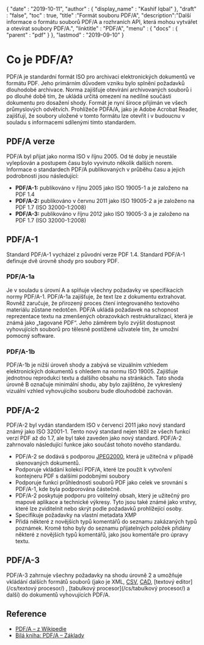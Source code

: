 {
  "date" : "2019-10-11",
  "author" : {
    "display_name" : "Kashif Iqbal"
},
  "draft" : "false",
  "toc" : true,
  "title" :"Formát souboru PDF/A",
  "description":"Další informace o formátu souborů PDF/A a rozhraních API, která mohou vytvářet a otevírat soubory PDF/A.",
  "linktitle" : "PDF/A",
  "menu" : {
    "docs" : {
      "parent" : "pdf"
}
},
  "lastmod" : "2019-09-10"
}

# Co je PDF/A? #

PDF/A je standardní formát ISO pro archivaci elektronických dokumentů ve formátu PDF. Jeho primárním důvodem vzniku bylo splnění požadavků dlouhodobé archivace. Norma zajišťuje otevírání archivovaných souborů i po dlouhé době tím, že ukládá určitá omezení na nedílné součásti dokumentu pro dosažení shody. Formát je nyní široce přijímán ve všech průmyslových odvětvích. Prohlížeče PDFA/A, jako je Adobe Acrobat Reader, zajišťují, že soubory uložené v tomto formátu lze otevřít i v budoucnu v souladu s informacemi sdílenými tímto standardem.

## PDF/A verze ##

PDF/A byl přijat jako norma ISO v říjnu 2005. Od té doby je neustále vylepšován a postupem času bylo vyvinuto několik dalších norem. Informace o standardech PDF/A publikovaných v průběhu času a jejich podrobnosti jsou následující:

* **PDF/A-1:** publikováno v říjnu 2005 jako ISO 19005-1 a je založeno na PDF 1.4
* **PDF/A-2:** publikováno v červnu 2011 jako ISO 19005-2 a je založeno na PDF 1.7 (ISO 32000-1:2008)
* **PDF/A-3:** publikováno v říjnu 2012 jako ISO 19005-3 a je založeno na PDF 1.7 (ISO 32000-1:2008)

## PDF/A-1 ##

Standard PDF/A-1 vycházel z původní verze PDF 1.4. Standard PDF/A-1 definuje dvě úrovně shody pro soubory PDF.

### PDF/A-1a ###

Je v souladu s úrovní A a splňuje všechny požadavky ve specifikacích normy PDF/A-1. PDF/A-1a zajišťuje, že text lze z dokumentu extrahovat. Rovněž zaručuje, že přirozený proces čtení integrovaného textového materiálu zůstane nedotčen. PDF/A ukládá požadavek na schopnost reprezentace textu na zmenšených obrazovkách restrukturalizací, která je známá jako „tagované PDF“. Jeho záměrem bylo zvýšit dostupnost vyhovujících souborů pro tělesně postižené uživatele tím, že umožní pomocný software.

### PDF/A-1b ###

PDF/A-1b je nižší úroveň shody a zabývá se vizuálním vzhledem elektronických dokumentů s ohledem na normu ISO 19005. Zajišťuje jednotnou reprodukci textu a dalšího obsahu na stránkách. Tato shoda úrovně B označuje minimální shodu, aby bylo zajištěno, že vykreslený vizuální vzhled vyhovujícího souboru bude dlouhodobě zachován.

## PDF/A-2 ##

PDF/A-2 byl vydán standardem ISO v červenci 2011 jako nový standard známý jako ISO 32001-1. Tento nový standard nejen těžil ze všech funkcí verzí PDF až do 1.7, ale byl také zaveden jako nový standard. PDF/A-2 zahrnovalo následující funkce jako součást tohoto nového standardu.

* PDF/A-2 se dodává s podporou [JPEG2000](/cs/image/jp2/), která je užitečná v případě skenovaných dokumentů.
* Podporuje vkládání kolekcí PDF/A, které lze použít k vytvoření kontejneru PDF s dalšími podobnými soubory
* Podporuje funkci průhlednosti souborů PDF jako celek ve srovnání s PDF/A-1, kde byla podporována částečně.
* PDF/A-2 poskytuje podporu pro volitelný obsah, který je užitečný pro mapové aplikace a technické výkresy. Tyto jsou také známé jako vrstvy, které lze zviditelnit nebo skrýt podle požadavků prohlížející osoby.
* Specifikuje požadavky na vlastní metadata XMP
* Přidá některé z novějších typů komentářů do seznamu zakázaných typů poznámek. Kromě toho byly do seznamu přijatelných položek přidány některé z novějších typů komentářů, jako jsou komentáře pro úpravy textu.

## PDF/A-3 ##

PDF/A-3 zahrnuje všechny požadavky na shodu úrovně 2 a umožňuje vkládání dalších formátů souborů (jako je XML, [CSV](/cs/spreadsheet/csv/), [CAD](/cs/cad/), [textový editor](/cs/textový procesor/) , [tabulkový procesor](/cs/tabulkový procesor/) a další) do dokumentů vyhovujících PDF/A.

## Reference ##

* [PDF/A – z Wikipedie](https://en.wikipedia.org/wiki/PDF/A)
* [Bílá kniha: PDF/A – Základy](https://www.pdf-tools.com/public/downloads/whitepapers/whitepaper-pdfa.pdf)

